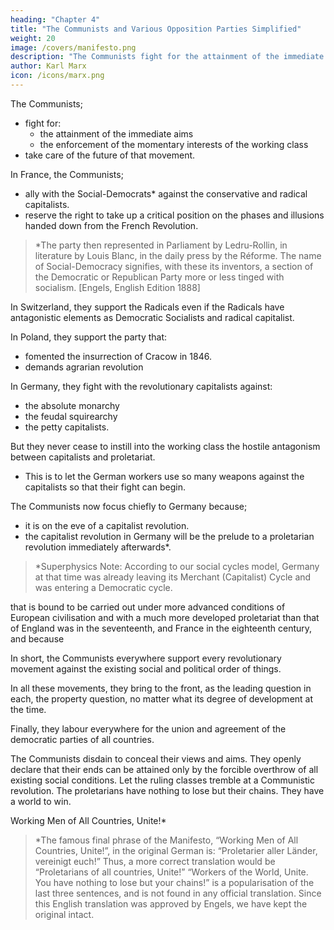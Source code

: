 ```yaml
---
heading: "Chapter 4"
title: "The Communists and Various Opposition Parties Simplified"
weight: 20
image: /covers/manifesto.png
description: "The Communists fight for the attainment of the immediate aims and the enforcement of the momentary interests of the working class"
author: Karl Marx
icon: /icons/marx.png
---
```



<!-- Section II has made clear the relations of the Communists to the existing working-class parties, such as the Chartists in England and the Agrarian Reformers in America. -->

The Communists;
- fight for:
  - the attainment of the immediate aims
  - the enforcement of the momentary interests of the working class
- take care of the future of that movement. 

In France, the Communists;
- ally with the Social-Democrats* against the conservative and radical capitalists. 
- reserve the right to take up a critical position on the phases and illusions handed down from the French Revolution.

> *The party then represented in Parliament by Ledru-Rollin, in literature by Louis Blanc, in the daily press by the Réforme. The name of Social-Democracy signifies, with these its inventors, a section of the Democratic or Republican Party more or less tinged with socialism. [Engels, English Edition 1888]


In Switzerland, they support the Radicals even if the Radicals have antagonistic elements as Democratic Socialists and radical capitalist.

In Poland, they support the party that:
- fomented the insurrection of Cracow in 1846.
- demands agrarian revolution 

In Germany, they fight with the revolutionary capitalists against:
- the absolute monarchy
- the feudal squirearchy
- the petty capitalists.

But they never cease to instill into the working class the hostile antagonism between capitalists and proletariat. 
- This is to let the German workers use so many weapons against the capitalists so that their fight can begin. 

<!--  the social and political conditions that the capitalists must necessarily introduce along with its supremacy, and in order that, after the fall of the reactionary classes in Germany, the fight against the capitalists itself may immediately begin. -->

The Communists now focus chiefly to Germany because;
- it is on the eve of a capitalist revolution.
- the capitalist revolution in Germany will be the prelude to a proletarian revolution immediately afterwards*.


> *Superphysics Note: According to our social cycles model, Germany at that time was already leaving its Merchant (Capitalist) Cycle and was entering a Democratic cycle.  


 that is bound to be carried out under more advanced conditions of European civilisation and with a much more developed proletariat than that of England was in the seventeenth, and France in the eighteenth century, and because 

In short, the Communists everywhere support every revolutionary movement against the existing social and political order of things.

In all these movements, they bring to the front, as the leading question in each, the property question, no matter what its degree of development at the time.

Finally, they labour everywhere for the union and agreement of the democratic parties of all countries.

The Communists disdain to conceal their views and aims. They openly declare that their ends can be attained only by the forcible overthrow of all existing social conditions. Let the ruling classes tremble at a Communistic revolution. The proletarians have nothing to lose but their chains. They have a world to win.

Working Men of All Countries, Unite!*


> *The famous final phrase of the Manifesto, “Working Men of All Countries, Unite!”, in the original German is: “Proletarier aller Länder, vereinigt euch!” Thus, a more correct translation would be “Proletarians of all countries, Unite!” “Workers of the World, Unite. You have nothing to lose but your chains!” is a popularisation of the last three sentences, and is not found in any official translation. Since this English translation was approved by Engels, we have kept the original intact.

